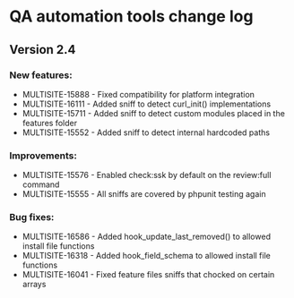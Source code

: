 # QA automation tools change log

## Version 2.4

### New features:
  * MULTISITE-15888 - Fixed compatibility for platform integration
  * MULTISITE-16111 - Added sniff to detect curl_init() implementations
  * MULTISITE-15711 - Added sniff to detect custom modules placed in the features folder
  * MULTISITE-15552 - Added sniff to detect internal hardcoded paths

### Improvements:
  * MULTISITE-15576 - Enabled check:ssk by default on the review:full command
  * MULTISITE-15555 - All sniffs are covered by phpunit testing again

### Bug fixes:
  * MULTISITE-16586 - Added hook_update_last_removed() to allowed install file functions
  * MULTISITE-16318 - Added hook_field_schema to allowed install file functions
  * MULTISITE-16041 - Fixed feature files sniffs that chocked on certain arrays
